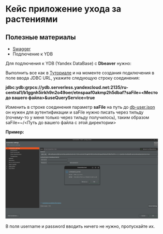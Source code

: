 # Кейс приложение ухода за растениями

## Полезные материалы

- [Swagger](https://api.hackcentrifuge.ru/auth/docs)
- Подлючение к YDB

Для подлючения к YDB (Yandex DataBase) с **Dbeaver** нужно:

Выполнить все как в [Туториале](https://ydb.tech/docs/ru/integrations/gui/dbeaver) и на моменте создания подключения в поле ввода JDBC URL, укажите следующую строку соединения:

**jdbc:ydb:grpcs://ydb.serverless.yandexcloud.net:2135/ru-central1/b1ggnh5irkh9n2o49oer/etnspaaf0akmp2h5dbaf?saFile=<Место до вашего файла>&useQueryService=true**

Изменить в строке соединения параметр **saFile** на путь до [db-user.json](docs/db-user.json) он нужен для аутентификации и saFile нужно писать через тильду (почему-то у меня только через тильду получилось), таким образом saFile=~/<Путь до вашего файла с этой директории>

**Пример:**

![Пример](docs/dbeaver-connection.png)

В поля username и password вводить ничего не нужно, пропускайте их.